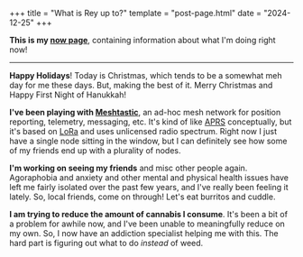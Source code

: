 +++
title = "What is Rey up to?"
template = "post-page.html"
date = "2024-12-25"
+++

**This is my [now page](https://nownownow.com/about)**, containing information about what I'm doing right now!

---

**Happy Holidays**! Today is Christmas, which tends to be a somewhat meh day for me these days. But, making the best of it. Merry Christmas and Happy First Night of Hanukkah!

**I've been playing with [Meshtastic](https://meshtastic.org/)**, an ad-hoc mesh network for position reporting, telemetry, messaging, etc. It's kind of like [APRS](https://en.wikipedia.org/wiki/Automatic_Packet_Reporting_System) conceptually, but it's based on [LoRa](https://en.wikipedia.org/wiki/LoRa) and uses unlicensed radio spectrum. Right now I just have a single node sitting in the window, but I can definitely see how some of my friends end up with a plurality of nodes.

**I'm working on seeing my friends** and misc other people again. Agoraphobia and anxiety and other mental and physical health issues have left me fairly isolated over the past few years, and I've really been feeling it lately. So, local friends, come on through! Let's eat burritos and cuddle.

**I am trying to reduce the amount of cannabis I consume**. It's been a bit of a problem for awhile now, and I've been unable to meaningfully reduce on my own. So, I now have an addiction specialist helping me with this. The hard part is figuring out what to do *instead* of weed.
